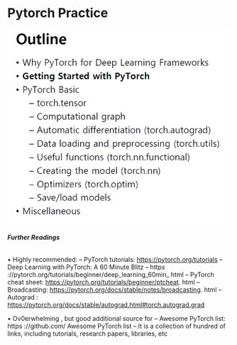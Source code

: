 # Pytorch Practice
![image-20200827155042617](../../../images/image-20200827155042617.png)

###### **Further Readings**

• Highly recommended:
– PyTorch tutorials: https://pytorch.org/tutorials
– Deep Learning with PyTorch: A 60 Minute Blitz
– https ://pytorch.org/tutorials/beginner/deep_learning_60min_ html
– PyTorch cheat sheet: https://pytorch.org/tutorials/beginner/ptcheat. html
– Broadcasting: https://pytorch.org/docs/stable/notes/broadcasting. html
– Autograd : https://pytorch.org/docs/stable/autograd.html#torch.autograd.grad

• Ov0erwhelming , but good additional source for
	– Awesome PyTorch list: https ://github.com/ Awesome PyTorch list
		– It is a collection of hundred of links, including tutorials, research papers, libraries, etc